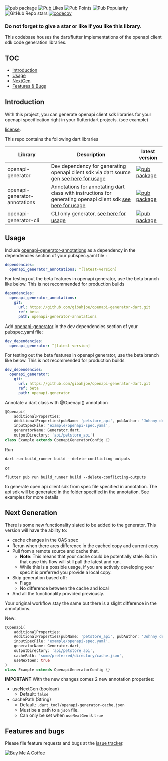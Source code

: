 ![pub package](https://img.shields.io/pub/v/openapi_generator.svg) ![Pub Likes](https://img.shields.io/pub/likes/openapi_generator?) ![Pub Points](https://img.shields.io/pub/points/openapi_generator) ![Pub Popularity](https://img.shields.io/pub/popularity/openapi_generator) ![GitHub Repo stars](https://img.shields.io/github/stars/gibahjoe/openapi-generator-dart)
[![codecov](https://codecov.io/gh/gibahjoe/openapi-generator-dart/graph/badge.svg?token=MF8SDQJMGP)](https://codecov.io/gh/gibahjoe/openapi-generator-dart)

### Do not forget to give a star or like if you like this library.

This codebase houses the dart/flutter implementations of the openapi client sdk code generation libraries.

## TOC

- [Introduction](#introduction)
- [Usage](#usage)
- [NextGen](#next-generation)
- [Features & Bugs](#features-and-bugs)

## Introduction

With this project, you can generate openapi client sdk libraries for your openapi specification right in your
flutter/dart projects. (see example)

[license](https://github.com/gibahjoe/openapi-generator-dart/blob/master/openapi-generator-annotations/LICENSE).

This repo contains the following dart libraries

| Library                       | Description                                                                                                                                                            | latest version                                                                                                               |
|-------------------------------|------------------------------------------------------------------------------------------------------------------------------------------------------------------------|------------------------------------------------------------------------------------------------------------------------------|
| openapi-generator             | Dev dependency for generating openapi client sdk via dart source gen [see here for usage](https://pub.dev/packages/openapi_generator)                                  | [![pub package](https://img.shields.io/pub/v/openapi_generator.svg)](https://pub.dev/packages/openapi_generator)             |
| openapi-generator-annotations | Annotations for annotating dart class with instructions for generating openapi client sdk [see here for usage](https://pub.dev/packages/openapi_generator_annotations) | [![pub package](https://img.shields.io/pub/v/openapi_generator_annotations.svg)](https://pub.dev/packages/openapi_generator) |
| openapi-generator-cli         | CLI only generator.  [see here for usage](https://pub.dev/packages/openapi_generator_cli)                                                                              | [![pub package](https://img.shields.io/pub/v/openapi_generator_cli.svg)](https://pub.dev/packages/openapi_generator_cli)     |

## Usage

Include [openapi-generator-annotations](https://pub.dev/packages/openapi_generator_annotations) as a dependency in the
dependencies section of your pubspec.yaml file :

```yaml
dependencies:
  openapi_generator_annotations: ^[latest-version]
```

For testing out the beta features in openapi generator, use the beta branch like below. This is not recommended for
production builds

```yaml
dependencies:
  openapi_generator_annotations:
    git:
      url: https://github.com/gibahjoe/openapi-generator-dart.git
      ref: beta
      path: openapi-generator-annotations
```

Add [openapi-generator](https://pub.dev/packages/openapi_generator) in the dev dependencies section of your pubspec.yaml
file:

```yaml
dev_dependencies:
  openapi_generator: ^[latest version]
```

For testing out the beta features in openapi generator, use the beta branch like below. This is not recommended for
production builds

```yaml
dev_dependencies:
  openapi_generator:
    git:
      url: https://github.com/gibahjoe/openapi-generator-dart.git
      ref: beta
      path: openapi-generator
```

Annotate a dart class with @Openapi() annotation

```dart
@Openapi(
    additionalProperties:
    AdditionalProperties(pubName: 'petstore_api', pubAuthor: 'Johnny dep'),
    inputSpecFile: 'example/openapi-spec.yaml',
    generatorName: Generator.dart,
    outputDirectory: 'api/petstore_api')
class Example extends OpenapiGeneratorConfig {}
```

Run

```shell
dart run build_runner build --delete-conflicting-outputs
```

or

```shell
flutter pub run build_runner build --delete-conflicting-outputs
```

to generate open api client sdk from spec file specified in annotation.
The api sdk will be generated in the folder specified in the annotation. See examples for more details

## Next Generation

There is some new functionality slated to be added to the generator. This version will have the ability to:

- cache changes in the OAS spec
- Rerun when there ares difference in the cached copy and current copy
- Pull from a remote source and cache that.
    - **Note**: This means that your cache could be potentially stale. But in that case this flow will still pull the
      latest and run.
    - While this is a possible usage, if you are actively developing your spec it is preferred you provide a local copy.
- Skip generation based off:
    - Flags
    - No difference between the cache and local
- And all the functionality provided previously.

Your original workflow stay the same but there is a slight difference in the annotations.

New:

```dart
@Openapi(
    additionalProperties:
    AdditionalProperties(pubName: 'petstore_api', pubAuthor: 'Johnny dep'),
    inputSpecFile: 'example/openapi-spec.yaml',
    generatorName: Generator.dart,
    outputDirectory: 'api/petstore_api',
    cachePath: 'some/preferred/directory/cache.json',
    useNextGen: true
)
class Example extends OpenapiGeneratorConfig {}
```

**IMPORTANT** With the new changes comes 2 new annotation properties:

- useNextGen (boolean)
    - Default: `false`
- cachePath (String)
    - Default: `.dart_tool/openapi-generator-cache.json`
    - Must be a path to a `json` file.
    - Can only be set when `useNextGen` is `true`

## Features and bugs

Please file feature requests and bugs at the [issue tracker][tracker].

[tracker]: https://github.com/gibahjoe/openapi-generator-dart/issues

<a href="https://www.buymeacoffee.com/gibahjoe" target="_blank"><img src="https://bmc-cdn.nyc3.digitaloceanspaces.com/BMC-button-images/custom_images/orange_img.png" alt="Buy Me A Coffee" style="height: auto !important;width: auto !important;" ></a>
